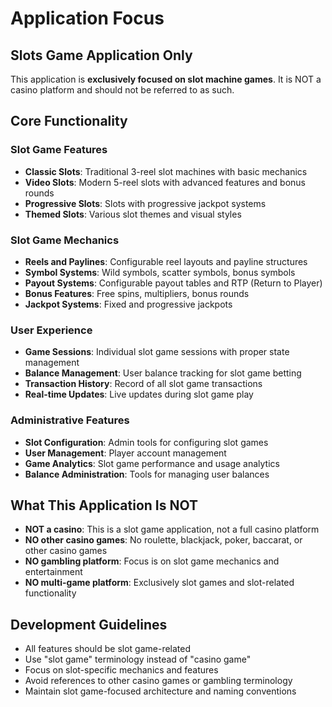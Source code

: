 # Application Focus

## Slots Game Application Only

This application is **exclusively focused on slot machine games**. It is NOT a casino platform and should not be referred to as such.

## Core Functionality

### Slot Game Features
- **Classic Slots**: Traditional 3-reel slot machines with basic mechanics
- **Video Slots**: Modern 5-reel slots with advanced features and bonus rounds
- **Progressive Slots**: Slots with progressive jackpot systems
- **Themed Slots**: Various slot themes and visual styles

### Slot Game Mechanics
- **Reels and Paylines**: Configurable reel layouts and payline structures
- **Symbol Systems**: Wild symbols, scatter symbols, bonus symbols
- **Payout Systems**: Configurable payout tables and RTP (Return to Player)
- **Bonus Features**: Free spins, multipliers, bonus rounds
- **Jackpot Systems**: Fixed and progressive jackpots

### User Experience
- **Game Sessions**: Individual slot game sessions with proper state management
- **Balance Management**: User balance tracking for slot game betting
- **Transaction History**: Record of all slot game transactions
- **Real-time Updates**: Live updates during slot game play

### Administrative Features
- **Slot Configuration**: Admin tools for configuring slot games
- **User Management**: Player account management
- **Game Analytics**: Slot game performance and usage analytics
- **Balance Administration**: Tools for managing user balances

## What This Application Is NOT

- **NOT a casino**: This is a slot game application, not a full casino platform
- **NO other casino games**: No roulette, blackjack, poker, baccarat, or other casino games
- **NO gambling platform**: Focus is on slot game mechanics and entertainment
- **NO multi-game platform**: Exclusively slot games and slot-related functionality

## Development Guidelines

- All features should be slot game-related
- Use "slot game" terminology instead of "casino game"
- Focus on slot-specific mechanics and features
- Avoid references to other casino games or gambling terminology
- Maintain slot game-focused architecture and naming conventions